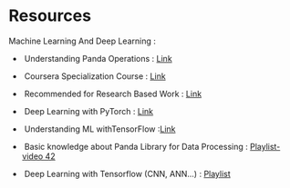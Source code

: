 # Resources

Machine Learning And Deep Learning :

-    &nbsp;Understanding Panda Operations : [Link](https://www.shanelynn.ie/summarising-aggregation-and-grouping-data-in-python-pandas/)

-    &nbsp;Coursera Specialization Course : [Link](https://www.coursera.org/specializations/machine-learning-introduction)
-    &nbsp;Recommended for Research Based Work : [Link](https://youtube.com/playlist?list=PLLvvXm0q8zUbYF1nCy5nc7iyZsgPqPt21)
-    &nbsp;Deep Learning with PyTorch : [Link](https://jovian.com/learn/deep-learning-with-pytorch-zero-to-gans)
-    &nbsp;Understanding ML withTensorFlow :[Link](https://www.youtube.com/watch?v=F_uuqfgdZZw&list=PLlyCyjh2pUe9KzdyNOlmaJqeeI4YHOT-t)
-    &nbsp;Basic knowledge about Panda Library for Data Processing : [Playlist-video 42](https://www.youtube.com/playlist?list=PLWuFHho1zKhWb-f-SJAMUCK--f8PJlG46)
-    &nbsp;Deep Learning with Tensorflow (CNN, ANN...) : [Playlist](https://www.youtube.com/playlist?list=PLeo1K3hjS3uu7CxAacxVndI4bE_o3BDtO)
